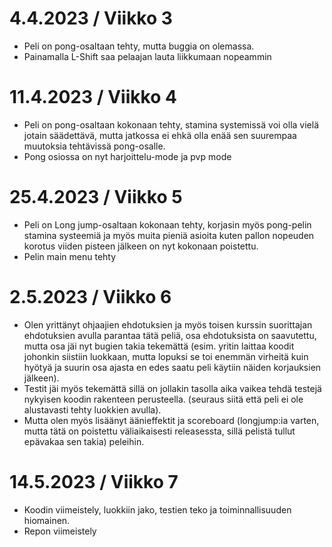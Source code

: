 # 4.4.2023 / Viikko 3
- Peli on pong-osaltaan tehty, mutta buggia on olemassa.
- Painamalla L-Shift saa pelaajan lauta liikkumaan nopeammin

# 11.4.2023 / Viikko 4
- Peli on pong-osaltaan kokonaan tehty, stamina systemissä voi olla vielä jotain säädettävä, mutta jatkossa ei ehkä olla enää sen suurempaa muutoksia tehtävissä pong-osalle.
- Pong osiossa on nyt harjoittelu-mode ja pvp mode

# 25.4.2023 / Viikko 5
- Peli on Long jump-osaltaan kokonaan tehty, korjasin myös pong-pelin stamina systeemiä ja myös muita pieniä asioita kuten pallon nopeuden korotus viiden pisteen jälkeen on nyt kokonaan poistettu.
- Pelin main menu tehty

# 2.5.2023 / Viikko 6
- Olen yrittänyt ohjaajien ehdotuksien ja myös toisen kurssin suorittajan ehdotuksien avulla parantaa tätä peliä, osa ehdotuksista on saavutettu, mutta osa jäi nyt bugien takia tekemättä (esim. yritin laittaa koodit johonkin siistiin luokkaan, mutta lopuksi se toi enemmän virheitä kuin hyötyä ja suurin osa ajasta en edes saatu peli käytiin näiden korjauksien jälkeen).
- Testit jäi myös tekemättä sillä on jollakin tasolla aika vaikea tehdä testejä nykyisen koodin rakenteen perusteella. (seuraus siitä että peli ei ole alustavasti tehty luokkien avulla).
- Mutta olen myös lisäänyt äänieffektit ja scoreboard (longjump:ia varten, mutta tätä on poistettu väliaikaisesti releasessta, sillä pelistä tullut epävakaa sen takia) peleihin.

# 14.5.2023 / Viikko 7
- Koodin viimeistely, luokkiin jako, testien teko ja toiminnallisuuden hiomainen.
- Repon viimeistely
